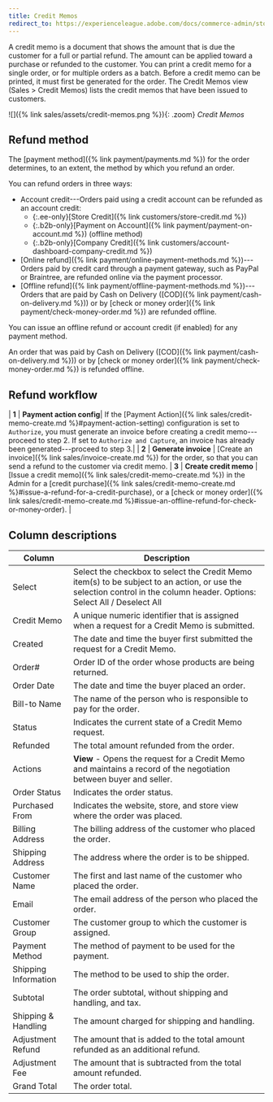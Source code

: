 ```yaml
---
title: Credit Memos
redirect_to: https://experienceleague.adobe.com/docs/commerce-admin/stores-sales/order-management/credit-memos/credit-memos.html
---
```


A credit memo is a document that shows the amount that is due the customer for a full or partial refund. The amount can be applied toward a purchase or refunded to the customer. You can print a credit memo for a single order, or for multiple orders as a batch. Before a credit memo can be printed, it must first be generated for the order. The Credit Memos view (Sales > Credit Memos) lists the credit memos that have been issued to customers.

![]({% link sales/assets/credit-memos.png %}){: .zoom}
_Credit Memos_

## Refund method

The [payment method]({% link payment/payments.md %}) for the order determines, to an extent, the method by which you refund an order.

You can refund orders in three ways:

- Account credit---Orders paid using a credit account can be refunded as an account credit:
   - {:.ee-only}[Store Credit]({% link customers/store-credit.md %})
   - {:.b2b-only}[Payment on Account]({% link payment/payment-on-account.md %}) (offline method)
   - {:.b2b-only}[Company Credit]({% link customers/account-dashboard-company-credit.md %})
- [Online refund]({% link payment/online-payment-methods.md %})---Orders paid by credit card through a payment gateway, such as PayPal or Braintree, are refunded online via the payment processor.
- [Offline refund]({% link payment/offline-payment-methods.md %})---Orders that are paid by Cash on Delivery ([COD]({% link payment/cash-on-delivery.md %})) or by [check or money order]({% link payment/check-money-order.md %}) are refunded offline.

You can issue an offline refund or account credit (if enabled) for any payment method.

An order that was paid by Cash on Delivery ([COD]({% link payment/cash-on-delivery.md %})) or by [check or money order]({% link payment/check-money-order.md %}) is refunded offline.

## Refund workflow

| **1** | **Payment action config**| If the [Payment Action]({% link sales/credit-memo-create.md %}#payment-action-setting) configuration is set to `Authorize`, you must generate an invoice before creating a credit memo---proceed to step 2. If set to `Authorize and Capture`, an invoice has already been generated---proceed to step 3.|
| **2** | **Generate invoice** | [Create an invoice]({% link sales/invoice-create.md %}) for the order, so that you can send a refund to the customer via credit memo.
| **3** | **Create credit memo** | [Issue a credit memo]({% link sales/credit-memo-create.md %}) in the Admin for a [credit purchase]({% link sales/credit-memo-create.md %}#issue-a-refund-for-a-credit-purchase), or a [check or money order]({% link sales/credit-memo-create.md %}#issue-an-offline-refund-for-check-or-money-order). |

## Column descriptions

|Column|Description|
|--- |--- |
|Select|Select the checkbox to select the Credit Memo item(s) to be subject to an action, or use the selection control in the column header. Options: Select All / Deselect All|
|Credit Memo|A unique numeric identifier that is assigned when a request for a Credit Memo is submitted.|
|Created|The date and time the buyer first submitted the request for a Credit Memo.|
|Order#|Order ID of the order whose products are being returned.|
|Order Date|The date and time the buyer placed an order.|
|Bill-to Name|The name of the person who is responsible to pay for the order.|
|Status|Indicates the current state of a Credit Memo request.|
|Refunded|The total amount refunded from the order.|
|Actions|**View** - Opens the request for a Credit Memo and maintains a record of the negotiation between buyer and seller.|
|Order Status|Indicates the order status.|
|Purchased From|Indicates the website, store, and store view where the order was placed.|
|Billing Address|The billing address of the customer who placed the order.|
|Shipping Address|The address where the order is to be shipped.|
|Customer Name|The first and last name of the customer who placed the order.|
|Email|The email address of the person who placed the order.|
|Customer Group|The customer group to which the customer is assigned.|
|Payment Method|The method of payment to be used for the payment.|
|Shipping Information|The method to be used to ship the order.|
|Subtotal|The order subtotal, without shipping and handling, and tax.|
|Shipping & Handling|The amount charged for shipping and handling.|
|Adjustment Refund|The amount that is added to the total amount refunded as an additional refund.|
|Adjustment Fee|The amount that is subtracted from the total amount refunded.|
|Grand Total|The order total.|
